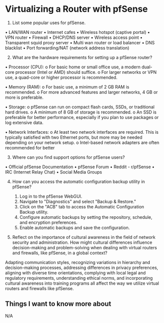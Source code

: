 # Virtualizing a Router with pfSense

1.	List some popular uses for pfSense.

•	LAN/WAN router
•	Internet cafes
•	Wireless hotspot (captive portal)
•	VPN router
•	Firewall
•	DHCP/DNS server
•	Wireless access point
•	Transparent squid proxy server
•	Multi wan router or load balancer
•	DNS blacklist
•	Port forwarding/NAT (network address translation)

2.	What are the hardware requirements for setting up a pfSense router?

•	Processor (CPU):
o	For basic home or small office use, a modern dual-core processor (Intel or AMD) should suffice.
o	For larger networks or VPN use, a quad-core or higher processor is recommended.

•	Memory (RAM):
o	For basic use, a minimum of 2 GB RAM is recommended.
o	For more advanced features and larger networks, 4 GB or more is preferable.

•	Storage:
o	pfSense can run on compact flash cards, SSDs, or traditional hard drives.
o	A minimum of 8 GB of storage is recommended.
o	An SSD is preferable for better performance, especially if you plan to use packages or log extensive data.

•	Network Interfaces:
o	At least two network interfaces are required. This is typically satisfied with two Ethernet ports, but more may be needed depending on your network setup.
o	Intel-based network adapters are often recommended for better

3.	Where can you find support options for pfSense users?

•	Official pfSense Documentation
•	pfSense Forum
•	Reddit - r/pfSense
•	IRC (Internet Relay Chat)
•	Social Media Groups

4.	How can you access the automatic configuration backup utility in pfSense?

    1.	Log in to the pfSense WebGUI.
    2.	Navigate to "Diagnostics" and select "Backup & Restore."
    3.	Click on the "ACB" tab to access the Automatic Configuration Backup utility.
    4.	Configure automatic backups by setting the repository, schedule, and encryption preferences.
    5.	Enable automatic backups and save the configuration.

5.	Reflect on the importance of cultural awareness in the field of network security and administration. How might cultural differences influence decision-making and problem-solving when dealing with virtual routers and firewalls, like pfSense, in a global context?

Adapting communication styles, recognizing variations in hierarchy and decision-making processes, addressing differences in privacy preferences, aligning with diverse time orientations, complying with local legal and regulatory requirements, understanding ethical norms, and incorporating cultural awareness into training programs all affect the way we utilize virtual routers and firewalls like pfSense.

## Things I want to know more about
N/A